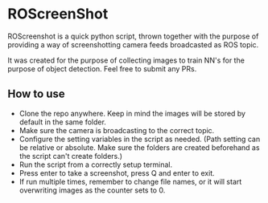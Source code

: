 # ROScreenShot
ROScreenshot is a quick python script, thrown together with the purpose
of providing a way of screenshotting camera feeds broadcasted as ROS 
topic.

It was created for the purpose of collecting images to train NN's for the
purpose of object detection. Feel free to submit any PRs.

## How to use

* Clone the repo anywhere. Keep in mind the images will be stored by default in the same folder.
* Make sure the camera is broadcasting to the correct topic.
* Configure the setting variables in the script as needed. (Path setting can be relative or absolute. Make sure the folders are created beforehand as the script can't create folders.)
* Run the script from a correctly setup terminal. 
* Press enter to take a screenshot, press Q and enter to exit.
* If run multiple times, remember to change file names, or it will start overwriting images as the counter sets to 0.
